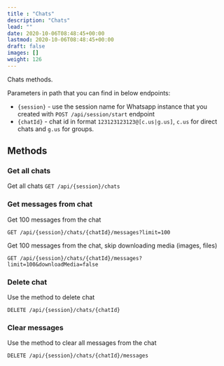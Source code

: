 ```yaml
---
title : "Chats"
description: "Chats"
lead: ""
date: 2020-10-06T08:48:45+00:00
lastmod: 2020-10-06T08:48:45+00:00
draft: false
images: []
weight: 126
---
```


Chats methods.

Parameters in path that you can find in below endpoints:
- `{session}` - use the session name for Whatsapp instance that you created with `POST /api/session/start` endpoint
- `{chatId}` - chat id in format `123123123123@[c.us|g.us]`, `c.us` for direct chats and `g.us` for groups.

## Methods
### Get all chats
Get all chats
`GET /api/{session}/chats`

### Get messages from chat
Get 100 messages from the chat

`GET /api/{session}/chats/{chatId}/messages?limit=100`


Get 100 messages from the chat, skip downloading media (images, files)

`GET /api/{session}/chats/{chatId}/messages?limit=100&downloadMedia=false`

### Delete chat
Use the method to delete chat

`DELETE /api/{session}/chats/{chatId}`

### Clear messages
Use the method to clear all messages from the chat

`DELETE /api/{session}/chats/{chatId}/messages`
